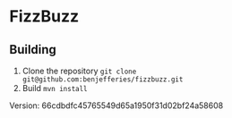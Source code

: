 # FizzBuzz

## Building
1. Clone the repository `git clone git@github.com:benjefferies/fizzbuzz.git`
1. Build `mvn install`

Version: 66cdbdfc45765549d65a1950f31d02bf24a58608